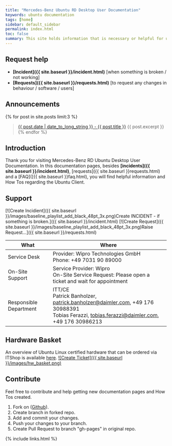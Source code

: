```yaml
---
title: "Mercedes-Benz Ubuntu RD Desktop User Documentation"
keywords: ubuntu documentation
tags: [home]
sidebar: default_sidebar
permalink: index.html
toc: false
summary: This site holds information that is necessary or helpful for users of the Mercedes-Benz RD Ubuntu Desktop. This documentation is only for the RD Ubuntu client.
---
```


## Request help

* **[Incident]({{ site.baseurl }}/incident.html)** [when something is broken / not working]
* **[Requests]({{ site.baseurl }}/requests.html)** [to request any changes in behaviour / software / users]

## Announcements

{% for post in site.posts limit:3 %}
  > <a href="{{ site.baseurl }}{{ post.url }}">{{ post.date | date_to_long_string }} - {{ post.title }}</a>
  > {{ post.excerpt }}
{% endfor %}

## Introduction

Thank you for visiting Mercedes-Benz RD Ubuntu Desktop User Documentation. In this documentation pages, besides **[incidents]({{ site.baseurl }}/incident.html)**, [requests]({{ site.baseurl }}requests.html) and a [FAQ]([{{ site.baseurl }}faq.html), you will find helpful information and How Tos regarding the Ubuntu Client.

## Support

[![Create Incidient]({{ site.baseurl }}/images/baseline_playlist_add_black_48pt_3x.png)Create INCIDENT - if something is broken.]({{ site.baseurl }}/incident.html)
[![Create Request]({{ site.baseurl }}/images/baseline_playlist_add_black_48pt_3x.png)Raise Request...]({{ site.baseurl }}/requests.html)

| What | Where |
|------|---------|
| Service Desk | Provider: Wipro Technologies GmbH <br>Phone: +49 7031 90 89000 |
| On-Site Support | Service Provider: Wipro <br>On-Site Service Request: Please open a ticket and wait for appointment |
| Responsible Department | ITT/CE <br>Patrick Banholzer, patrick.banholzer@daimler.com, +49 176 30988391<br>Tobias Ferazzi, tobias.ferazzi@daimler.com, +49 176 30986213 |

## Hardware Basket

An overview of Ubuntu Linux certified hardware that can be ordered via ITShop is available [here](https://team.sp.wp.corpintra.net/sites/00401/csm/_layouts/15/WopiFrame2.aspx?sourcedoc=/sites/00401/csm/Warenkorb%20HWDokumente/Hardware-basket%20Ubuntu%20Engineering.pptx&action=default).
[![Create Ticket]({{ site.baseurl }}/images/hw_basket.png)](https://team.sp.wp.corpintra.net/sites/00401/csm/_layouts/15/WopiFrame2.aspx?sourcedoc=/sites/00401/csm/Warenkorb%20HWDokumente/Hardware-basket%20Ubuntu%20Engineering.pptx&action=default)

## Contribute

Feel free to contribute and help getting new documentation pages and How Tos created.

1. Fork on ([Github](https://git.daimler.com/ubunturd/ubuntudoc/)).
2. Create branch in forked repo.
3. Add and commit your changes.
4. Push your changes to your branch.
5. Create Pull Request to branch "gh-pages" in original repo.

{% include links.html %}
